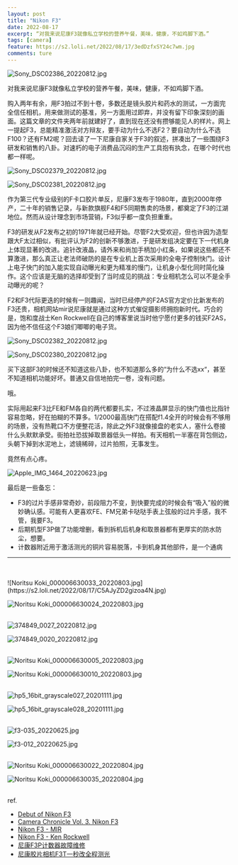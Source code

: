 ```yaml
---
layout: post
title: "Nikon F3"
date: 2022-08-17
excerpt: “对我来说尼康F3就像私立学校的营养午餐，美味，健康，不如鸡脚下酒。”
tags: [camera]
feature: https://s2.loli.net/2022/08/17/3edDzfxSY24c7wm.jpg
comments: ture
---
```


![Sony_DSC02386_20220812.jpg](https://s2.loli.net/2022/08/17/T8dDbpHENkgBUQo.jpg)

对我来说尼康F3就像私立学校的营养午餐，美味，健康，不如鸡脚下酒。

购入两年有余，用F3拍过不到十卷，多数还是镜头胶片和药水的测试，一方面完全信任相机，用来做测试的基准，另一方面用过即弃，并没有留下印象深刻的画面。这篇文章的文件夹两年前就建好了，直到现在还没有攒够能见人的样片。网上一提起F3，总能精准激活对方辩友，要手动为什么不选F2？要自动为什么不选F100？还有FM2呢？回去读了一下尼康自家关于F3的叙述，拼凑出了一些围绕F3研发和销售的八卦。对速朽的电子消费品沉闷的生产工具抱有执念，在哪个时代也都一样呢。

![Sony_DSC02379_20220812.jpg](https://s2.loli.net/2022/08/17/wI5noPJ6db9a7vR.jpg)

![Sony_DSC02381_20220812.jpg](https://s2.loli.net/2022/08/17/ARxOq8LsnoHFD7b.jpg)

作为第三代专业级别的F卡口胶片单反，尼康F3发布于1980年，直到2000年停产，二十年的销售记录，与新款旗舰F4和F5同期售卖的场景，都奠定了F3的江湖地位。然而从设计理念到市场营销，F3似乎都一度负担重重。

F3的研发从F2发布之初的1971年就已经开始。尽管F2大受欢迎，但也许因为造型跟大F太过相似，有批评认为F2的创新不够激进，于是研发组决定要在下一代机身上体现显著的改进。追针改液晶，请外来和尚加手柄加小红条，如果说这些都还不算激进，那么真正让老法师破防的是在专业机上首次采用的全电子控制快门。设计上电子快门的加入能实现自动曝光和更为精准的慢门，让机身小型化同时简化操作。这个应该是无脑的选择却受到了当时成见的挑战：专业相机怎么可以不是全手动曝光的呢？

F2和F3代际更迭的时候有一则趣闻，当时已经停产的F2AS官方定价比新发布的F3还贵，相机网站mir说尼康就是通过这种方式催促摄影师拥抱新时代。巧合的是，饱和度战士Ken Rockwell在自己的博客里说当时他宁愿付更多的钱买F2AS，因为他不信任这个F3娘们唧唧的电子货。

![Sony_DSC02382_20220812.jpg](https://s2.loli.net/2022/08/17/6nbG3TIXDa2y4dj.jpg)

![Sony_DSC02380_20220812.jpg](https://s2.loli.net/2022/08/17/bu7qStPoeIFOVHE.jpg)

买下这部F3的时候还不知道这些八卦，也不知道那么多的“为什么不选xx“，甚至不知道相机功能好坏。普通又自信地拍完一卷，没有问题。

哦。

实际用起来F3比FE和FM各自的两代都要扎实，不过液晶屏显示的快门值也比指针容易忽略，好在拍糊的不算多。1/2000最高快门在搭配f1.4全开的时候会有不够用的场景，没有热靴口不方便整花活，除此之外F3就像接盘的老实人，塞什么卷接什么头默默承受。街拍社恐拔掉取景器低头一样拍。有天相机一半塞在背包侧边，头朝下掉到水泥地上，滤镜稀碎，过片拍照，无事发生。

竟然有点心疼。

![Apple_IMG_1464_20220623.jpg](https://s2.loli.net/2022/08/17/SvO1suj3z9edMZC.jpg)

最后是一些备忘：

- F3的过片手感非常奇妙，前段阻力不变，到快要完成的时候会有“吸入”般的微妙确认感。可能有人更喜欢FE、FM兄弟卡哒哒手表上弦般的过片手感，我不管，我要F3。
- 后期机型F3P做了功能增删，看到拆机后机身和取景器都有更厚实的防水防尘，想要。
- 计数器附近用于激活测光的铜片容易脱落，卡到机身其他部件，是一个通病


---

<br>
<br>
![Noritsu Koki_000006630033_20220803.jpg](https://s2.loli.net/2022/08/17/C5AJyZD2gizoa4N.jpg)

![Noritsu Koki_000006630024_20220803.jpg](https://s2.loli.net/2022/08/17/EbXFWmHDMSRA2Cf.jpg)
<br>
<br>

![374849_0027_20220812.jpg](https://s2.loli.net/2022/08/17/djfi4Akt9OLnMNV.jpg)

![374849_0020_20220812.jpg](https://s2.loli.net/2022/08/17/qchnCIwbDeBtOKV.jpg)
<br>
<br>

![Noritsu Koki_000006630005_20220803.jpg](https://s2.loli.net/2022/08/17/4s6uShV8v1YM3Xq.jpg)

![Noritsu Koki_000006630010_20220803.jpg](https://s2.loli.net/2022/08/17/PO9MKNxmraFAqb7.jpg)
<br>
<br>

![hp5_16bit_grayscale027_20201111.jpg](https://s2.loli.net/2022/08/17/YXxOozvpFtqMmau.jpg)

![hp5_16bit_grayscale028_20201111.jpg](https://s2.loli.net/2022/08/17/5yrVGuS3IJReYkK.jpg)
<br>
<br>

![f3-035_20220625.jpg](https://s2.loli.net/2022/08/17/E3vHYIapFB1A6Zx.jpg)

![f3-012_20220625.jpg](https://s2.loli.net/2022/08/17/9KqLbCz6fmop1Qs.jpg)
<br>
<br>

![Noritsu Koki_000006630022_20220804.jpg](https://s2.loli.net/2022/08/17/jle7QZHa4BOmWpi.jpg)

![Noritsu Koki_000006630035_20220804.jpg](https://s2.loli.net/2022/08/17/1mAQkFKezPLvhMN.jpg)
<br>
<br>

ref.

- [Debut of Nikon F3](https://imaging.nikon.com/history/chronicle/history-f3/)
- [Camera Chronicle Vol. 3. Nikon F3](https://imaging.nikon.com/history/chronicle/rhnc03f3-e/index.htm)
- [Nikon F3 - MIR](http://www.mir.com.my/rb/photography/hardwares/classics/nikonf3ver2/)
- [Nikon F3 - Ken Rockwell](https://www.kenrockwell.com/nikon/f3.htm)
- [尼康F3P计数器故障维修](https://www.youtube.com/watch?v=DUdVN9fZoJU)
- [尼康胶片相机F3T一秒改全程测光](https://www.youtube.com/watch?v=55DzBkSKcMY)